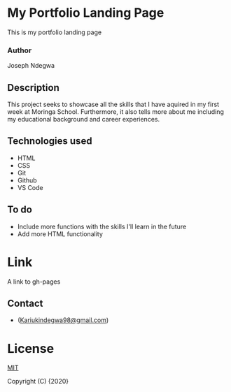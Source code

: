 # My Portfolio Landing Page
This is my portfolio landing page

### Author
Joseph Ndegwa

## Description
 This project seeks to showcase all  the skills that I have aquired in my first week at Moringa School. Furthermore, it also tells more about me including my educational background and career experiences.

## Technologies used
* HTML
* CSS
* Git
* Github
* VS Code

## To do
* Include more functions with the skills I'll learn in the future
* Add more HTML functionality

# Link
A link to gh-pages

## Contact
* (Kariukindegwa98@gmail.com)

# License
[MIT](https://choosealicense.com/licenses/mit/)

Copyright (C) {2020}
